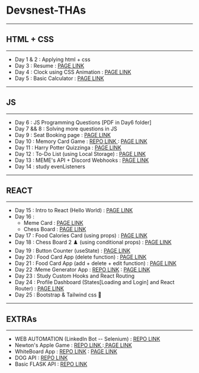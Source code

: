# Devsnest-THAs

---

## HTML + CSS

---

<ul>
<li>Day 1 & 2 : Applying html + css</li>
<li>Day 3 : Resume : <a href="https://deepakchaturvedifzd.github.io/Devsnest-Frontend/Day%203%20again/tha.html">PAGE LINK</a></li>
<li>Day 4 : Clock using CSS Animation : <a href="https://deepakchaturvedifzd.github.io/Devsnest-Frontend/Day%204/tha4.html">PAGE LINK</a></li>
<li>Day 5 : Basic Calculator : <a href="https://deepakchaturvedifzd.github.io/Devsnest-Frontend/Day5%20[mahasabha]%20calc/tha.html">PAGE LINK</a></li>
</ul>

---

## JS

---

<ul>
<li>Day 6 : JS Programming Questions [PDF in Day6 folder]</li>
<li>Day 7 && 8 : Solving more questions in JS</li>
<li>Day 9 : Seat Booking page : <a href="https://deepakchaturvedifzd.github.io/Devsnest-Frontend/Day%209/index.html">PAGE LINK</a></li> 
<li>Day 10 : Memory Card Game : <a href="https://github.com/deepakchaturvedifzd/Memory-Game-JS">REPO LINK </a> : <a href="https://deepakchaturvedifzd.github.io/Memory-Game-JS/"> PAGE LINK </a> </li>
<li>Day 11 : Harry Potter Quizzinga : <a href="https://deepakchaturvedifzd.github.io/Devsnest-Frontend/Day%2011/index.html">PAGE LINK</a></li>
<li> Day 12 : To-Do List (using Local Storage) : <a href="https://deepakchaturvedifzd.github.io/Devsnest-Frontend/Day12_ToDoList/index.html">PAGE LINK</a></li>
<li> Day 13 : MEME's API + Discord Webhooks : <a href="https://deepakchaturvedifzd.github.io/Devsnest-Frontend/Day13_APIs/index.html">PAGE LINK</a></li>
<li> Day 14 : study evenListeners</li>
</ul>

---

## REACT

---

<ul>
<li> Day 15 : Intro to React (Hello World) : <a href="https://deepakchaturvedifzd.github.io/Devsnest-Frontend/Day15/index.html">PAGE LINK</a></li>
<li> Day 16 : <ul><li>Meme Card : <a href="https://thedeepakchaturvedi-react-meme-card.netlify.app/">PAGE LINK</a></li><li>Chess Board : <a href="https://thedeepakchaturvedi-react-chess-app.netlify.app/">PAGE LINK</a></li></ul></li>
<li> Day 17 : Food Calories Card (using props) : <a href="https://thedeepakchaturvedi-props-tha17.netlify.app/">PAGE LINK</a></li>
<li> Day 18 : Chess Board 2 ♟️ (using conditional props) : <a href="https://thedeepakchaturvedi-chessboard-2.netlify.app/">PAGE LINK</a></li>
<li> Day 19 : Button Counter (useState) : <a href="https://thedeepakchaturvedi-tha19-usestate.netlify.app/">PAGE LINK</a></li>
<li> Day 20 : Food Card App (delete function) : <a href="https://thedeepakchaturvedi-tha20.netlify.app/">PAGE LINK</a></li>
<li> Day 21 : Food Card App (add + delete + edit function) : <a href="https://thedeepakchaturvedi-tha21.netlify.app/">PAGE LINK</a></li>
<li> Day 22 :Meme Generator App : <a href="https://github.com/deepakchaturvedifzd/Meme-Generator-App">REPO LINK</a> : <a href="https://thedeepakchaturvedi-meme-creator.netlify.app/">PAGE LINK</a></li>
<li> Day 23 : Study Custom Hooks and React Routing</li>
<li>Day 24 : Profile Dashboard (States[Loading and Login] and React Router) : <a href="https://thedeepakchaturvedi-tha24.netlify.app/">PAGE LINK</a></li>
<li>Day 25 : Bootstrap & Tailwind css 👋 </li>
</ul>

---

## EXTRAs

---

<ul>
<li>WEB AUTOMATION (LinkedIn Bot -- Selenium) : <a href="https://github.com/deepakchaturvedifzd/LinkedInBot-Selenium-WebAutomation-">REPO LINK</a></li>
<li>Newton's Apple Game : <a href="https://github.com/deepakchaturvedifzd/NEWTON_JS_GAME"> REPO LINK </a>:<a href="https://deepakchaturvedifzd.github.io/NEWTON_JS_GAME/"> PAGE LINK</a></li>
<li>WhiteBoard App : <a href="https://github.com/deepakchaturvedifzd/whiteboard-app">REPO LINK</a> : <a href="https://deepakchaturvedifzd.github.io/whiteboard-app/WhiteBoard/index.html">PAGE LINK</a></li>
<li>DOG API : <a href="https://github.com/deepakchaturvedifzd/DOG-API-AJAX">REPO LINK</a></li>
<li> Basic FLASK API : <a href="https://github.com/deepakchaturvedifzd/Flask_API_concatenateStrings">REPO LINK</a></li>
</ul>
